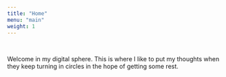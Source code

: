 ```yaml
---
title: "Home"
menu: "main"
weight: 1
---
```

&nbsp;

Welcome in my digital sphere. This is where I like to put my thoughts when they keep turning in circles in the hope of getting some rest.
